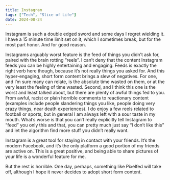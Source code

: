 ```yaml
---
title: Instagram
tags: ["Tech", "Slice of Life"]
date: 2024-08-24
---
```

Instagram is such a double edged sword and some days I regret wielding it. I have a 15 minute time limit set on it, which I sometimes break, but for the most part honor. And for good reason.

Instagrams arguably worst feature is the feed of things you didn’t ask for, paired with the brain rotting “reels”. I can’t deny that the content Instagram feeds you can be highly entertaining and engaging. Feeds is exactly the right verb here though, because it’s not really things you asked for. And this hyper-engaging, short form content brings a slew of negatives. For one, and I’m sure many can relate, is the absolute time wasted on them, or at the very least the feeling of time wasted. Second, and I think this one is the worst and least talked about, but there are plenty of awful things fed to you. From awful, racist or plain horrible comments to reactionary content (examples include people slandering things you like, people doing very crazy things, near death experiences). I do enjoy a few reels related to football or sports, but in general I am always left with a sour taste in my mouth. What’s worse is that you can’t really explicitly tell Instagram to “feed” you only this and that, you can pretty much just say “I don’t like this” and let the algorithm find more stuff you didn’t really want.

Instagram is a great tool for staying in contact with your friends. It’s the modern Facebook, and it’s the only platform a good portion of my friends are active on. This is a great positive, and being able to share pictures of your life is a wonderful feature for me.

But the rest is horrible. One day, perhaps, something like Pixelfed will take off, although I hope it never decides to adopt short form content.
